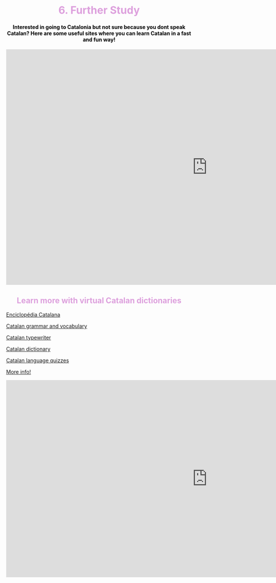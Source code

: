 <h1 style="color:plum;" align="center">6. Further Study</h1>

<h4 style="color:black;" align="center">Interested in going to Catalonia but not sure because you dont speak Catalan? Here are some useful sites where you can learn Catalan in a fast and fun way!</h4>

<iframe src="https://h5p.org/h5p/embed/475462" width="1090" height="638" frameborder="0" allowfullscreen="allowfullscreen"></iframe><script src="https://h5p.org/sites/all/modules/h5p/library/js/h5p-resizer.js" charset="UTF-8"></script>


<h2 style="color:plum;" align="center">Learn more with virtual Catalan dictionaries</h2>

<a href="http://www.diccionari.cat">Enciclopédia Catalana</a>

<a href="http://mylanguages.org/learn_catalan.php">Catalan grammar and vocabulary</a>

<a href="https://dictionary.cambridge.org/dictionary/english-catalan/typewriter"> Catalan typewriter</a>

<a href="http://www.etranslator.ro/catalan-english-online-dictionary.php">Catalan dictionary</a>

<a href="https://www.transparent.com/learn-catalan/quizzes/lotw-quizzes/">Catalan language quizzes</a>

<a href="https://www.bbc.co.uk/news/world-europe-20345071">More info!</a>



<iframe src="https://h5p.org/h5p/embed/476754" width="1090" height="534" frameborder="0" allowfullscreen="allowfullscreen"></iframe><script src="https://h5p.org/sites/all/modules/h5p/library/js/h5p-resizer.js" charset="UTF-8"></script>



